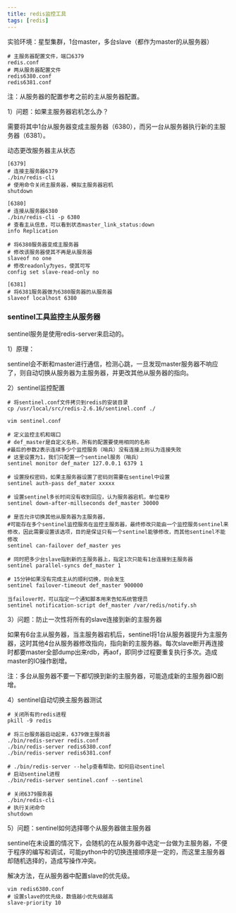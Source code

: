 ```yaml
---
title: redis监控工具
tags: [redis]
---
```


实验环境：星型集群，1台master，多台slave（都作为master的从服务器）

```
# 主服务器配置文件，端口6379
redis.conf
# 两从服务器配置文件
redis6380.conf
redis6381.conf
```

注：从服务器的配置参考之前的主从服务器配置。

1）问题：如果主服务器宕机怎么办？

需要将其中1台从服务器变成主服务器（6380），而另一台从服务器执行新的主服务器（6381）。

动态更改服务器主从状态

```
[6379]
# 连接主服务器6379
./bin/redis-cli
# 使用命令关闭主服务器，模拟主服务器宕机
shutdown

[6380]
# 连接从服务器6380
./bin/redis-cli -p 6380
# 查看主从信息，可以看到状态master_link_status:down
info Replication

# 将6380服务器变成主服务器
# 修改该服务器使其不再是从服务器
slaveof no one
# 修改readonly为yes，使其可写
config set slave-read-only no

[6381]
# 将6381服务器做为6380服务器的从服务器
slaveof localhost 6380
```

### sentinel工具监控主从服务器

sentinel服务是使用redis-server来启动的。

1）原理：

sentinel会不断和master进行通信，检测心跳，一旦发现master服务器不响应了，则自动切换从服务器为主服务器，并更改其他从服务器的指向。

2）sentinel监控配置

```
# 将sentinel.conf文件拷贝到redis的安装目录
cp /usr/local/src/redis-2.6.16/sentinel.conf ./

vim sentinel.conf

# 定义监控主机和端口
# def_master是自定义名称，所有的配置要使用相同的名称
#最后的参数2表示连续多少个监控服务（哨兵）没有连接上则认为连接失败
# 这里设置为1，我们只配置一个sentinel服务（哨兵）
sentinel monitor def_mater 127.0.0.1 6379 1

# 设置授权密码，如果主服务器设置了密码则需要在sentinel中设置
sentinel auth-pass def_mater xxxxx

# 设置sentinel多长时间没有收到回应，认为服务器宕机，单位毫秒
sentinel down-after-millseconds def_master 30000

# 是否允许切换其他从服务器为主服务器，
#可能存在多个sentinel监控服务在监控主服务器，最终修改只能由一个监控服务sentinel来修改，因此需要设置该选项，目的是保证只有一个sentinel能够修改，而其他sentinel不能修改
sentinel can-failover def_master yes

# 同时把多少台slave指到新的主服务器上，指定1次只能有1台连接到主服务器
sentinel parallel-syncs def_master 1

# 15分钟如果没有完成主从的顺利切换，则会发生
sentinel failover-timeout def_master 900000

当failover时，可以指定一个通知脚本用来告知系统管理员
sentinel notification-script def_master /var/redis/notify.sh
```

3）问题：防止一次性将所有的slave连接到新的主服务器

如果有6台主从服务器，当主服务器宕机后，sentinel将1台从服务器提升为主服务器，这时其他4台从服务器修改指向，指向新的主服务器。每次slave断开再连接时都要master全部dump出来rdb，再aof，即同步过程要重复执行多次。造成master的IO操作剧增。

注：多台从服务器不要一下都切换到新的主服务器，可能造成新的主服务器IO剧增。

4）sentinel自动切换主服务器测试

```
# 关闭所有的redis进程
pkill -9 redis

# 将三台服务器启动起来，6379做主服务器
./bin/redis-server redis.conf
./bin/redis-server redis6380.conf
./bin/redis-server redis6381.conf

# ./bin/redis-server --help查看帮助，如何启动sentinel
# 启动sentinel进程
./bin/redis-server sentinel.conf --sentinel

# 关闭6379服务器
./bin/redis-cli
# 执行关闭命令
shutdown
```

5）问题：sentinel如何选择哪个从服务器做主服务器

sentinel在未设置的情况下，会随机的在从服务器中选定一台做为主服务器，不便于程序的编写和调试，可能python中的切换连接顺序是一定的，而这里主服务器却随机选择的，造成写操作冲突。

解决方法，在从服务器中配置slave的优先级。

```
vim redis6380.conf
# 设置slave的优先级，数值越小优先级越高
slave-priority 10
```
